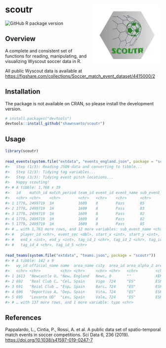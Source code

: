 
<!-- README.md is generated from README.Rmd. Please edit that file -->

# scoutr <a href=''><img src='man/figures/logo.png' align="right" height="200" /></a>

<!-- badges: start -->

![GitHub R package
version](https://img.shields.io/github/r-package/v/shawnsanto/scoutr)
<!-- badges: end -->

## Overview

A complete and consistent set of functions for reading, manipulating,
and visualizing Wyscout soccer data in R.

All public Wyscout data is available at
<https://figshare.com/collections/Soccer_match_event_dataset/4415000/2>

## Installation

The package is not available on CRAN, so please install the development
version.

``` r
# install.packages("devtools")
devtools::install_github("shawnsanto/scoutr")
```

## Usage

``` r
library(scoutr)

read_events(system.file("extdata", "events_england.json", package = "scoutr"))
#>   Step (1/3): Reading JSON data and converting to tibble...
#>   Step (2/3): Tidying tag variables...
#>   Step (3/3): Tidying event pitch locations...
#>   Happy scouting!
#> # A tibble: 1,768 x 19
#>   id    match_id match_period team_id event_id event_name sub_event_id
#>   <chr> <chr>    <chr>        <chr>   <chr>    <chr>      <chr>       
#> 1 1779… 2499719  1H           1609    8        Pass       85          
#> 2 1779… 2499719  1H           1609    8        Pass       83          
#> 3 1779… 2499719  1H           1609    8        Pass       82          
#> 4 1779… 2499719  1H           1609    8        Pass       82          
#> 5 1779… 2499719  1H           1609    8        Pass       85          
#> # … with 1,763 more rows, and 12 more variables: sub_event_name <chr>,
#> #   player_id <chr>, event_sec <dbl>, start_x <int>, start_y <int>,
#> #   end_x <int>, end_y <int>, tag_id_1 <chr>, tag_id_2 <chr>, tag_id_3 <chr>,
#> #   tag_id_4 <chr>, tag_id_5 <chr>

read_teams(system.file("extdata", "teams.json", package = "scoutr"))
#> # A tibble: 142 x 9
#>   wy_id official_name name  area_name city  area_id area_alpha_2 area_alpha_3
#>   <chr> <chr>         <chr> <chr>     <chr> <chr>   <chr>        <chr>       
#> 1 1613  "Newcastle U… "New… England   Newc… 0       ""           XEN         
#> 2 692   "Real Club C… "Cel… Spain     Vigo  724     "ES"         ESP         
#> 3 691   "Reial Club … "Esp… Spain     Barc… 724     "ES"         ESP         
#> 4 696   "Deportivo A… "Dep… Spain     Vito… 724     "ES"         ESP         
#> 5 695   "Levante UD"  "Lev… Spain     Vale… 724     "ES"         ESP         
#> # … with 137 more rows, and 1 more variable: type <chr>
```

## References

Pappalardo, L., Cintia, P., Rossi, A. et al. A public data set of
spatio-temporal match events in soccer competitions. Sci Data 6, 236
(2019). <https://doi.org/10.1038/s41597-019-0247-7>
